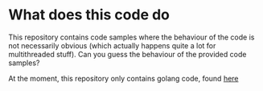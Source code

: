 # What does this code do

This repository contains code samples where the behaviour of the code is not necessarily obvious (which actually happens quite a lot for multithreaded stuff). Can you guess the behaviour of the provided code samples?

At the moment, this repository only contains golang code, found [here](./golang/)
